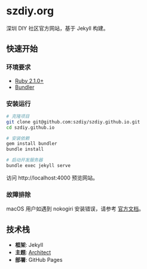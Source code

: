 # szdiy.org

深圳 DIY 社区官方网站，基于 Jekyll 构建。

## 快速开始

### 环境要求
- [Ruby 2.1.0+](https://www.ruby-lang.org/en/downloads/)
- [Bundler](http://bundler.io/)

### 安装运行

```bash
# 克隆项目
git clone git@github.com:szdiy/szdiy.github.io.git
cd szdiy.github.io

# 安装依赖
gem install bundler
bundle install

# 启动开发服务器
bundle exec jekyll serve
```

访问 http://localhost:4000 预览网站。

### 故障排除

macOS 用户如遇到 nokogiri 安装错误，请参考 [官方文档](http://www.nokogiri.org/tutorials/installing_nokogiri.html#mac_os_x)。

## 技术栈

- **框架**: Jekyll
- **主题**: [Architect](https://github.com/pages-themes/architect)
- **部署**: GitHub Pages